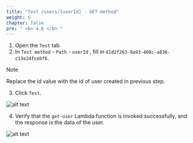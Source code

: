 ```yaml
---
title: "Test /users/{userId} - GET method"
weight: 6
chapter: false
pre: " <b> 4.6 </b> "
---
```


1. Open the `Test` tab.
2. In `Test method` - `Path` - `userId` , fill in `d1d2f263-9a93-408c-a836-c13e24fcebf6`.

> [!NOTE]
> Replace the id value with the id of user created in previous step.

3. Click `Test`.

![alt text](/images/workshop-2/API-Gateway--users-userId-GET-method--test-path.jpg)

4. Verify that the `get-user` Lambda function is invoked successfully, and the response is the data of the user.

![alt text](/images/workshop-2/API-Gateway--users-userId-GET-method--test-results.jpg)
